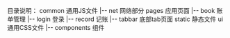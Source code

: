 
目录说明：
common			通用JS文件
	|--	net			网络部分
pages			应用页面
	|--	book		账单管理
	|-- login		登录
	|-- record		记账
	|--	tabbar		底部tab页面
static			静态文件
ui				通用CSS文件
	|-- components		组件